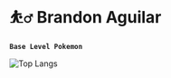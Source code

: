# ⛹️‍♂️ Brandon Aguilar

**`Base Level Pokemon`**

<!-- [![GitHub Streak](https://github-readme-streak-stats.herokuapp.com?user=brando008&theme=tokyonight&exclude_days=Sat)](https://git.io/streak-stats) --!>

<!-- [![Anurag's GitHub stats](https://github-readme-stats.vercel.app/api?username=brando008&show_icons=true&theme=tokyonight&rank_icon=github)](https://github.com/anuraghazra/github-readme-stats) -->

![Top Langs](https://github-readme-stats.vercel.app/api/top-langs/?username=brando008&layout=compact&theme=tokyonight)
